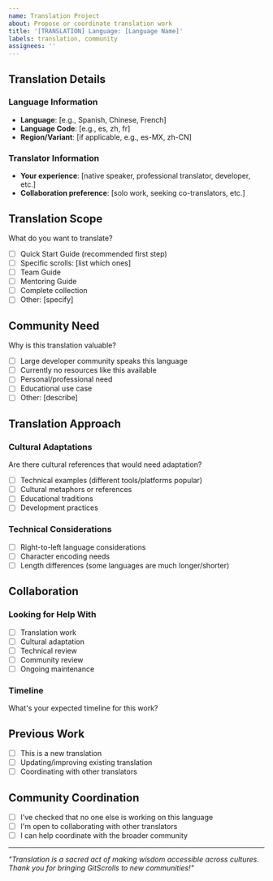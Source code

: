 ```yaml
---
name: Translation Project
about: Propose or coordinate translation work
title: '[TRANSLATION] Language: [Language Name]'
labels: translation, community
assignees: ''
---
```


## Translation Details

### Language Information
- **Language**: [e.g., Spanish, Chinese, French]
- **Language Code**: [e.g., es, zh, fr]
- **Region/Variant**: [if applicable, e.g., es-MX, zh-CN]

### Translator Information
- **Your experience**: [native speaker, professional translator, developer, etc.]
- **Collaboration preference**: [solo work, seeking co-translators, etc.]

## Translation Scope

What do you want to translate?
- [ ] Quick Start Guide (recommended first step)
- [ ] Specific scrolls: [list which ones]
- [ ] Team Guide
- [ ] Mentoring Guide
- [ ] Complete collection
- [ ] Other: [specify]

## Community Need
Why is this translation valuable?
- [ ] Large developer community speaks this language
- [ ] Currently no resources like this available
- [ ] Personal/professional need
- [ ] Educational use case
- [ ] Other: [describe]

## Translation Approach

### Cultural Adaptations
Are there cultural references that would need adaptation?
- [ ] Technical examples (different tools/platforms popular)
- [ ] Cultural metaphors or references
- [ ] Educational traditions
- [ ] Development practices

### Technical Considerations
- [ ] Right-to-left language considerations
- [ ] Character encoding needs
- [ ] Length differences (some languages are much longer/shorter)

## Collaboration

### Looking for Help With
- [ ] Translation work
- [ ] Cultural adaptation
- [ ] Technical review
- [ ] Community review
- [ ] Ongoing maintenance

### Timeline
What's your expected timeline for this work?

## Previous Work
- [ ] This is a new translation
- [ ] Updating/improving existing translation
- [ ] Coordinating with other translators

## Community Coordination
- [ ] I've checked that no one else is working on this language
- [ ] I'm open to collaborating with other translators
- [ ] I can help coordinate with the broader community

---

*"Translation is a sacred act of making wisdom accessible across cultures. Thank you for bringing GitScrolls to new communities!"*